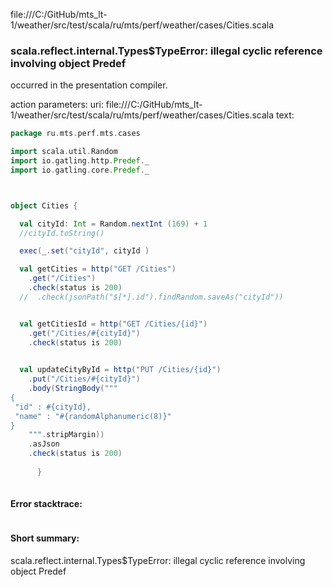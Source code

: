 file:///C:/GitHub/mts_lt-1/weather/src/test/scala/ru/mts/perf/weather/cases/Cities.scala
### scala.reflect.internal.Types$TypeError: illegal cyclic reference involving object Predef

occurred in the presentation compiler.

action parameters:
uri: file:///C:/GitHub/mts_lt-1/weather/src/test/scala/ru/mts/perf/weather/cases/Cities.scala
text:
```scala
package ru.mts.perf.mts.cases

import scala.util.Random
import io.gatling.http.Predef._
import io.gatling.core.Predef._



object Cities {

  val cityId: Int = Random.nextInt (169) + 1
  //cityId.toString()

  exec(_.set("cityId", cityId )

  val getCities = http("GET /Cities")
    .get("/Cities")
    .check(status is 200)
  //  .check(jsonPath("$[*].id").findRandom.saveAs("cityId"))


  val getCitiesId = http("GET /Cities/{id}")
    .get("/Cities/#{cityId}")
    .check(status is 200)
   

  val updateCityById = http("PUT /Cities/{id}")
    .put("/Cities/#{cityId}")
    .body(StringBody("""
{
 "id" : #{cityId},
 "name" : "#{randomAlphanumeric(8)}"
}
    """.stripMargin))
    .asJson
    .check(status is 200)
 
      }
    
```



#### Error stacktrace:

```

```
#### Short summary: 

scala.reflect.internal.Types$TypeError: illegal cyclic reference involving object Predef